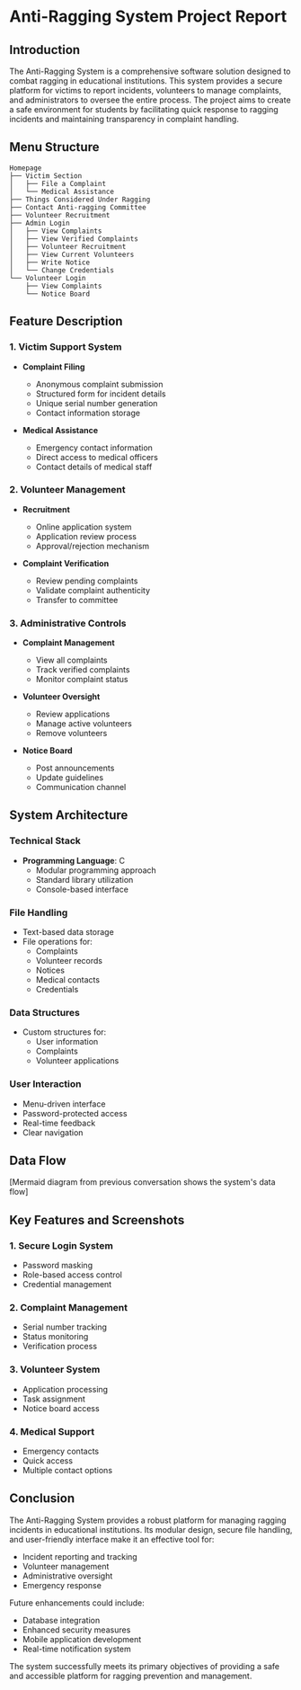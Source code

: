 # Anti-Ragging System Project Report

## Introduction
The Anti-Ragging System is a comprehensive software solution designed to combat ragging in educational institutions. This system provides a secure platform for victims to report incidents, volunteers to manage complaints, and administrators to oversee the entire process. The project aims to create a safe environment for students by facilitating quick response to ragging incidents and maintaining transparency in complaint handling.

## Menu Structure
```
Homepage
├── Victim Section
│   ├── File a Complaint
│   └── Medical Assistance
├── Things Considered Under Ragging
├── Contact Anti-ragging Committee
├── Volunteer Recruitment
├── Admin Login
│   ├── View Complaints
│   ├── View Verified Complaints
│   ├── Volunteer Recruitment
│   ├── View Current Volunteers
│   ├── Write Notice
│   └── Change Credentials
└── Volunteer Login
    ├── View Complaints
    └── Notice Board
```

## Feature Description

### 1. Victim Support System
- **Complaint Filing**
  - Anonymous complaint submission
  - Structured form for incident details
  - Unique serial number generation
  - Contact information storage

- **Medical Assistance**
  - Emergency contact information
  - Direct access to medical officers
  - Contact details of medical staff

### 2. Volunteer Management
- **Recruitment**
  - Online application system
  - Application review process
  - Approval/rejection mechanism

- **Complaint Verification**
  - Review pending complaints
  - Validate complaint authenticity
  - Transfer to committee

### 3. Administrative Controls
- **Complaint Management**
  - View all complaints
  - Track verified complaints
  - Monitor complaint status

- **Volunteer Oversight**
  - Review applications
  - Manage active volunteers
  - Remove volunteers

- **Notice Board**
  - Post announcements
  - Update guidelines
  - Communication channel

## System Architecture

### Technical Stack
- **Programming Language**: C
  - Modular programming approach
  - Standard library utilization
  - Console-based interface

### File Handling
- Text-based data storage
- File operations for:
  - Complaints
  - Volunteer records
  - Notices
  - Medical contacts
  - Credentials

### Data Structures
- Custom structures for:
  - User information
  - Complaints
  - Volunteer applications

### User Interaction
- Menu-driven interface
- Password-protected access
- Real-time feedback
- Clear navigation

## Data Flow
[Mermaid diagram from previous conversation shows the system's data flow]

## Key Features and Screenshots

### 1. Secure Login System
- Password masking
- Role-based access control
- Credential management

### 2. Complaint Management
- Serial number tracking
- Status monitoring
- Verification process

### 3. Volunteer System
- Application processing
- Task assignment
- Notice board access

### 4. Medical Support
- Emergency contacts
- Quick access
- Multiple contact options

## Conclusion
The Anti-Ragging System provides a robust platform for managing ragging incidents in educational institutions. Its modular design, secure file handling, and user-friendly interface make it an effective tool for:
- Incident reporting and tracking
- Volunteer management
- Administrative oversight
- Emergency response

Future enhancements could include:
- Database integration
- Enhanced security measures
- Mobile application development
- Real-time notification system

The system successfully meets its primary objectives of providing a safe and accessible platform for ragging prevention and management.
